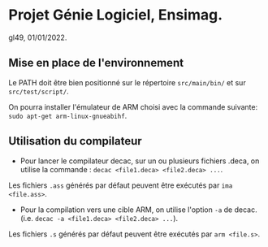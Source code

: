 # Projet Génie Logiciel, Ensimag.
gl49, 01/01/2022.

## Mise en place de l'environnement

Le PATH doit être bien positionné sur le répertoire ```src/main/bin/```
et sur ```src/test/script/```.

On pourra installer l'émulateur de ARM choisi avec la commande suivante:
```sudo apt-get arm-linux-gnueabihf```.

## Utilisation du compilateur

- Pour lancer le compilateur decac, sur un ou plusieurs fichiers .deca,
on utilise la commande :
```decac <file1.deca> <file2.deca> ...```.

Les fichiers ```.ass``` générés par défaut peuvent être exécutés par
```ima <file.ass>```.

- Pour la compilation vers une cible ARM, on utilise l'option ```-a```
de decac. (i.e. ```decac -a <file1.deca> <file2.deca> ...```).

Les fichiers ```.s``` générés par défaut peuvent être exécutés par
```arm <file.s>```.





